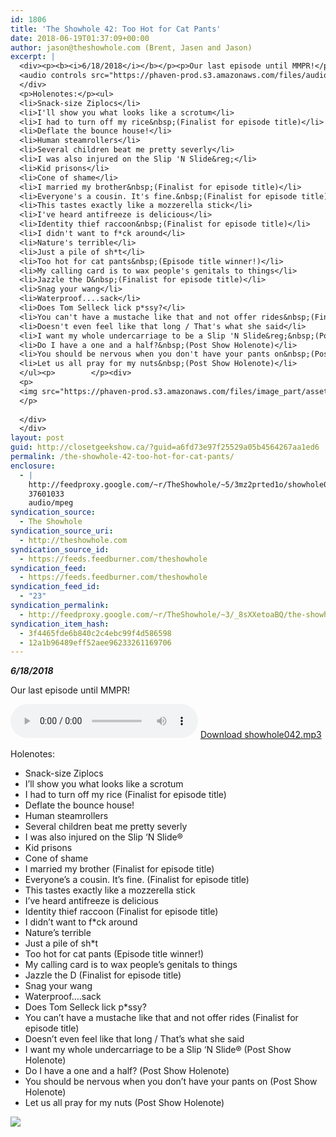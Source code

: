 ```yaml
---
id: 1806
title: 'The Showhole 42: Too Hot for Cat Pants'
date: 2018-06-19T01:37:09+00:00
author: jason@theshowhole.com (Brent, Jasen and Jason)
excerpt: |
  <div><p><b><i>6/18/2018</i></b></p><p>Our last episode until MMPR!</p><p>        </p><div>
  <audio controls src="https://phaven-prod.s3.amazonaws.com/files/audio_part/asset/2094884/RUxGNCQGgpjCt3H61OXGM0q79Ow/showhole042.mp3"></audio> <a href="https://phaven-prod.s3.amazonaws.com/files/audio_part/asset/2094884/RUxGNCQGgpjCt3H61OXGM0q79Ow/showhole042.mp3">Download showhole042.mp3</a>
  </div>
  <p>Holenotes:</p><ul>
  <li>Snack-size Ziplocs</li>
  <li>I'll show you what looks like a scrotum</li>
  <li>I had to turn off my rice&nbsp;(Finalist for episode title)</li>
  <li>Deflate the bounce house!</li>
  <li>Human steamrollers</li>
  <li>Several children beat me pretty severly</li>
  <li>I was also injured on the Slip 'N Slide&reg;</li>
  <li>Kid prisons</li>
  <li>Cone of shame</li>
  <li>I married my brother&nbsp;(Finalist for episode title)</li>
  <li>Everyone's a cousin. It's fine.&nbsp;(Finalist for episode title)</li>
  <li>This tastes exactly like a mozzerella stick</li>
  <li>I've heard antifreeze is delicious</li>
  <li>Identity thief raccoon&nbsp;(Finalist for episode title)</li>
  <li>I didn't want to f*ck around</li>
  <li>Nature's terrible</li>
  <li>Just a pile of sh*t</li>
  <li>Too hot for cat pants&nbsp;(Episode title winner!)</li>
  <li>My calling card is to wax people's genitals to things</li>
  <li>Jazzle the D&nbsp;(Finalist for episode title)</li>
  <li>Snag your wang</li>
  <li>Waterproof....sack</li>
  <li>Does Tom Selleck lick p*ssy?</li>
  <li>You can't have a mustache like that and not offer rides&nbsp;(Finalist for episode title)</li>
  <li>Doesn't even feel like that long / That's what she said</li>
  <li>I want my whole undercarriage to be a Slip 'N Slide&reg;&nbsp;(Post Show Holenote)</li>
  <li>Do I have a one and a half?&nbsp;(Post Show Holenote)</li>
  <li>You should be nervous when you don't have your pants on&nbsp;(Post Show Holenote)</li>
  <li>Let us all pray for my nuts&nbsp;(Post Show Holenote)</li>
  </ul><p>        </p><div>
  <p>
  <img src="https://phaven-prod.s3.amazonaws.com/files/image_part/asset/2094885/cr0pkQmyBFDAf4r3UDzQO3I2czE/medium_showhole042imagef.jpg">
  </p>
  
  </div>
  </div>
layout: post
guid: http://closetgeekshow.ca/?guid=a6fd73e97f25529a05b4564267aa1ed6
permalink: /the-showhole-42-too-hot-for-cat-pants/
enclosure:
  - |
    http://feedproxy.google.com/~r/TheShowhole/~5/3mz2prted1o/showhole042.mp3
    37601033
    audio/mpeg
syndication_source:
  - The Showhole
syndication_source_uri:
  - http://theshowhole.com
syndication_source_id:
  - https://feeds.feedburner.com/theshowhole
syndication_feed:
  - https://feeds.feedburner.com/theshowhole
syndication_feed_id:
  - "23"
syndication_permalink:
  - http://feedproxy.google.com/~r/TheShowhole/~3/_8sXXetoaBQ/the-showhole-42-too-hot-for-cat-pants
syndication_item_hash:
  - 3f4465fde6b840c2c4ebc99f4d586598
  - 12a1b96489eff52aee96233261169706
---
```

<div class="posthaven-post-body">
  <p>
    <b><i>6/18/2018</i></b>
  </p>
  
  <p>
    Our last episode until MMPR!
  </p>
  
  <p>
    <div class="posthaven-file posthaven-file-audio posthaven-file-state-processed" id="posthaven_audio_2094884" >
      <audio controls src="https://phaven-prod.s3.amazonaws.com/files/audio_part/asset/2094884/RUxGNCQGgpjCt3H61OXGM0q79Ow/showhole042.mp3" type="audio/mpeg"></audio> <a class="posthaven-file-download" download href="https://phaven-prod.s3.amazonaws.com/files/audio_part/asset/2094884/RUxGNCQGgpjCt3H61OXGM0q79Ow/showhole042.mp3">Download showhole042.mp3</a>
    </div>
  </p>
  
  <p>
    Holenotes:
  </p>
  
  <ul>
    <li>
      Snack-size Ziplocs
    </li>
    <li>
      I&#8217;ll show you what looks like a scrotum
    </li>
    <li>
      I had to turn off my rice (Finalist for episode title)
    </li>
    <li>
      Deflate the bounce house!
    </li>
    <li>
      Human steamrollers
    </li>
    <li>
      Several children beat me pretty severly
    </li>
    <li>
      I was also injured on the Slip &#8216;N Slide®
    </li>
    <li>
      Kid prisons
    </li>
    <li>
      Cone of shame
    </li>
    <li>
      I married my brother (Finalist for episode title)
    </li>
    <li>
      Everyone&#8217;s a cousin. It&#8217;s fine. (Finalist for episode title)
    </li>
    <li>
      This tastes exactly like a mozzerella stick
    </li>
    <li>
      I&#8217;ve heard antifreeze is delicious
    </li>
    <li>
      Identity thief raccoon (Finalist for episode title)
    </li>
    <li>
      I didn&#8217;t want to f*ck around
    </li>
    <li>
      Nature&#8217;s terrible
    </li>
    <li>
      Just a pile of sh*t
    </li>
    <li>
      Too hot for cat pants (Episode title winner!)
    </li>
    <li>
      My calling card is to wax people&#8217;s genitals to things
    </li>
    <li>
      Jazzle the D (Finalist for episode title)
    </li>
    <li>
      Snag your wang
    </li>
    <li>
      Waterproof&#8230;.sack
    </li>
    <li>
      Does Tom Selleck lick p*ssy?
    </li>
    <li>
      You can&#8217;t have a mustache like that and not offer rides (Finalist for episode title)
    </li>
    <li>
      Doesn&#8217;t even feel like that long / That&#8217;s what she said
    </li>
    <li>
      I want my whole undercarriage to be a Slip &#8216;N Slide® (Post Show Holenote)
    </li>
    <li>
      Do I have a one and a half? (Post Show Holenote)
    </li>
    <li>
      You should be nervous when you don&#8217;t have your pants on (Post Show Holenote)
    </li>
    <li>
      Let us all pray for my nuts (Post Show Holenote)
    </li>
  </ul>
  
  <div class="posthaven-gallery" id="posthaven_gallery[1307268]">
    <p class="posthaven-file posthaven-file-image posthaven-file-state-processed">
      <img class="posthaven-gallery-image" src="https://phaven-prod.s3.amazonaws.com/files/image_part/asset/2094885/cr0pkQmyBFDAf4r3UDzQO3I2czE/medium_showhole042imagef.jpg" data-posthaven-state='processed'
data-medium-src='https://phaven-prod.s3.amazonaws.com/files/image_part/asset/2094885/cr0pkQmyBFDAf4r3UDzQO3I2czE/medium_showhole042imagef.jpg'
data-medium-width='800'
data-medium-height='1067'
data-large-src='https://phaven-prod.s3.amazonaws.com/files/image_part/asset/2094885/cr0pkQmyBFDAf4r3UDzQO3I2czE/large_showhole042imagef.jpg'
data-large-width='907'
data-large-height='1210'
data-thumb-src='https://phaven-prod.s3.amazonaws.com/files/image_part/asset/2094885/cr0pkQmyBFDAf4r3UDzQO3I2czE/thumb_showhole042imagef.jpg'
data-thumb-width='200'
data-thumb-height='200'
data-xlarge-src='https://phaven-prod.s3.amazonaws.com/files/image_part/asset/2094885/cr0pkQmyBFDAf4r3UDzQO3I2czE/xlarge_showhole042imagef.jpg'
data-xlarge-width='907'
data-xlarge-height='1210'
data-orig-src='https://phaven-prod.s3.amazonaws.com/files/image_part/asset/2094885/cr0pkQmyBFDAf4r3UDzQO3I2czE/showhole042imagef.jpg'
data-orig-width='907'
data-orig-height='1210'
data-posthaven-id='2094885' />
    </p></p>
  </div></p>
</div>